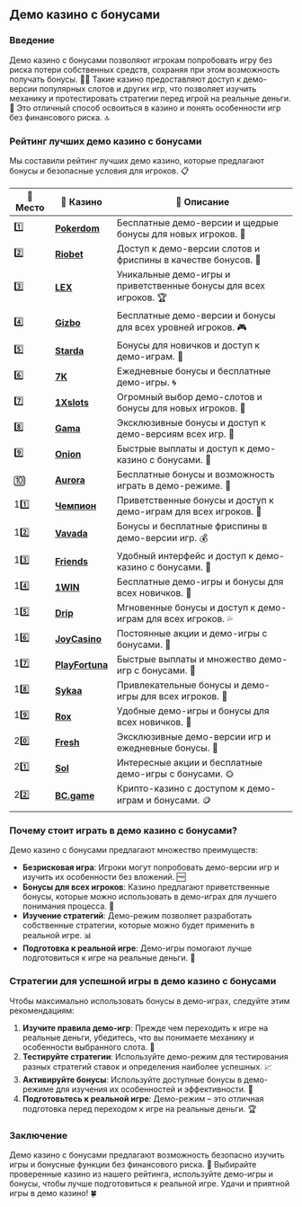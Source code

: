 ## Демо казино с бонусами

### Введение
Демо казино с бонусами позволяют игрокам попробовать игру без риска потери собственных средств, сохраняя при этом возможность получать бонусы. 🎰🆓 Такие казино предоставляют доступ к демо-версии популярных слотов и других игр, что позволяет изучить механику и протестировать стратегии перед игрой на реальные деньги. 🎁 Это отличный способ освоиться в казино и понять особенности игр без финансового риска. 🔝

### Рейтинг лучших демо казино с бонусами
Мы составили рейтинг лучших демо казино, которые предлагают бонусы и безопасные условия для игроков. 📋

| 🥇 **Место** | 🎰 **Казино** | 💬 **Описание** |
|-------------|-------------|----------------|
| 1️⃣ | [**Pokerdom**](https://brandplay.link/4k77v2yx) | Бесплатные демо-версии и щедрые бонусы для новых игроков. 🎁 |
| 2️⃣ | [**Riobet**](https://brandplay.link/7xBLTPyj) | Доступ к демо-версии слотов и фриспины в качестве бонусов. 🤑 |
| 3️⃣ | [**LEX**](https://brandplay.link/zW4hdDFV) | Уникальные демо-игры и приветственные бонусы для всех игроков. 🏆 |
| 4️⃣ | [**Gizbo**](https://brandplay.link/bprXw4YV) | Бесплатные демо-версии и бонусы для всех уровней игроков. 🎮 |
| 5️⃣ | [**Starda**](https://brandplay.link/fB7xwRFL) | Бонусы для новичков и доступ к демо-играм. 🌟 |
| 6️⃣ | [**7K**](https://brandplay.link/BvQyFShp) | Ежедневные бонусы и бесплатные демо-игры. 🌀 |
| 7️⃣ | [**1Xslots**](https://brandplay.link/hSB1khtr) | Огромный выбор демо-слотов и бонусы для новых игроков. 🎰 |
| 8️⃣ | [**Gama**](https://brandplay.link/j6NMKsDz) | Эксклюзивные бонусы и доступ к демо-версиям всех игр. 🧩 |
| 9️⃣ | [**Onion**](https://brandplay.link/zBGRVpQ9) | Быстрые выплаты и доступ к демо-казино с бонусами. 💎 |
| 🔟 | [**Aurora**](https://10trafic-stat2.com/click/668546556bcc6313411604bd/6766/13032/subaccount) | Бесплатные бонусы и возможность играть в демо-режиме. 🚀 |
| 11️⃣ | [**Чемпион**](https://temon-gter.cfd/go/lRq?p80412p304504pcc44t17455) | Приветственные бонусы и доступ к демо-играм для всех игроков. 🥇 |
| 12️⃣ | [**Vavada**](https://vavadapartner.pro/?promo=ea5c9275-6854-4505-94fc-95ab18221945-linkb2) | Бонусы и бесплатные фриспины в демо-версии игр. 💰 |
| 13️⃣ | [**Friends**](https://gofriends.run/linkb2) | Удобный интерфейс и доступ к демо-казино с бонусами. 👯 |
| 14️⃣ | [**1WIN**](https://brandplay.link/smXVpBbG) | Бесплатные демо-игры и бонусы для всех новичков. 🎲 |
| 15️⃣ | [**Drip**](https://drp-ircp01.com/c07e6a3db) | Мгновенные бонусы и доступ к демо-играм для всех игроков. 💦 |
| 16️⃣ | [**JoyCasino**](https://rpc30.call2me.pro/?/ru/registration?apkpop=0&partner=p24970p3291217pc98f) | Постоянные акции и демо-игры с бонусами. 🎉 |
| 17️⃣ | [**PlayFortuna**](https://fortunapromo.net/alt/playfortuna/registration?0dc4a9362a71feb7e3f165fb8e766f70) | Быстрые выплаты и множество демо-игр с бонусами. 💎 |
| 18️⃣ | [**Sykaa**](https://s-two-way.com/?source=linkb2&pid=30697) | Привлекательные бонусы и демо-игры для всех игроков. 🌈 |
| 19️⃣ | [**Rox**](https://rox-pvwfpjgcxe.com/cb1ee18a5) | Удобные демо-игры и бонусы для всех новичков. 💸 |
| 20️⃣ | [**Fresh**](https://fresh-eumwkxwao.com/c3f7b485d) | Эксклюзивные демо-версии игр и ежедневные бонусы. 🥑 |
| 21️⃣ | [**Sol**](https://sol-mmtdzfbaco.com/cb2415bca) | Интересные акции и бесплатные демо-игры с бонусами. 🌞 |
| 22️⃣ | [**BC.game**](https://partnerbcgame.com/dcc53d441) | Крипто-казино с доступом к демо-играм и бонусами. 🪙 |

### Почему стоит играть в демо казино с бонусами?
Демо казино с бонусами предлагают множество преимуществ:

- **Безрисковая игра**: Игроки могут попробовать демо-версии игр и изучить их особенности без вложений. 🆓
- **Бонусы для всех игроков**: Казино предлагают приветственные бонусы, которые можно использовать в демо-играх для лучшего понимания процесса. 🎁
- **Изучение стратегий**: Демо-режим позволяет разработать собственные стратегии, которые можно будет применить в реальной игре. 📊
- **Подготовка к реальной игре**: Демо-игры помогают лучше подготовиться к игре на реальные деньги. 🔄

### Стратегии для успешной игры в демо казино с бонусами
Чтобы максимально использовать бонусы в демо-играх, следуйте этим рекомендациям:

1. **Изучите правила демо-игр**: Прежде чем переходить к игре на реальные деньги, убедитесь, что вы понимаете механику и особенности выбранного слота. 📜
2. **Тестируйте стратегии**: Используйте демо-режим для тестирования разных стратегий ставок и определения наиболее успешных. 📈
3. **Активируйте бонусы**: Используйте доступные бонусы в демо-режиме для изучения их особенностей и эффективности. 🎁
4. **Подготовьтесь к реальной игре**: Демо-режим – это отличная подготовка перед переходом к игре на реальные деньги. 🏆

### Заключение
Демо казино с бонусами предлагают возможность безопасно изучить игры и бонусные функции без финансового риска. 💸 Выбирайте проверенные казино из нашего рейтинга, используйте демо-игры и бонусы, чтобы лучше подготовиться к реальной игре. Удачи и приятной игры в демо казино! 🍀
